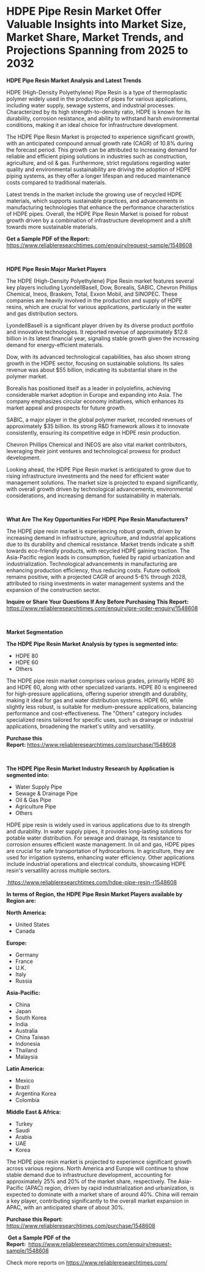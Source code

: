 <p><h1>HDPE Pipe Resin Market Offer Valuable Insights into Market Size, Market Share, Market Trends, and Projections Spanning from 2025 to 2032</h1></p><p><strong>HDPE Pipe Resin Market Analysis and Latest Trends</strong></p>
<p><p>HDPE (High-Density Polyethylene) Pipe Resin is a type of thermoplastic polymer widely used in the production of pipes for various applications, including water supply, sewage systems, and industrial processes. Characterized by its high strength-to-density ratio, HDPE is known for its durability, corrosion resistance, and ability to withstand harsh environmental conditions, making it an ideal choice for infrastructure development.</p><p>The HDPE Pipe Resin Market is projected to experience significant growth, with an anticipated compound annual growth rate (CAGR) of 10.8% during the forecast period. This growth can be attributed to increasing demand for reliable and efficient piping solutions in industries such as construction, agriculture, and oil & gas. Furthermore, strict regulations regarding water quality and environmental sustainability are driving the adoption of HDPE piping systems, as they offer a longer lifespan and reduced maintenance costs compared to traditional materials. </p><p>Latest trends in the market include the growing use of recycled HDPE materials, which supports sustainable practices, and advancements in manufacturing technologies that enhance the performance characteristics of HDPE pipes. Overall, the HDPE Pipe Resin Market is poised for robust growth driven by a combination of infrastructure development and a shift towards more sustainable materials.</p></p>
<p><strong>Get a Sample PDF of the Report:&nbsp;</strong> <a href="https://www.reliableresearchtimes.com/enquiry/request-sample/1548608?utm_campaign=2633&utm_medium=2&utm_source=Github&utm_content=ia&utm_term=01042025&utm_id=hdpe-pipe-resin">https://www.reliableresearchtimes.com/enquiry/request-sample/1548608</a></p>
<p>&nbsp;</p>
<p><strong>HDPE Pipe Resin Major Market Players</strong></p>
<p><p>The HDPE (High-Density Polyethylene) Pipe Resin market features several key players including LyondellBasell, Dow, Borealis, SABIC, Chevron Phillips Chemical, Ineos, Braskem, Total, Exxon Mobil, and SINOPEC. These companies are heavily involved in the production and supply of HDPE resins, which are crucial for various applications, particularly in the water and gas distribution sectors.</p><p>LyondellBasell is a significant player driven by its diverse product portfolio and innovative technologies. It reported revenue of approximately $12.6 billion in its latest financial year, signaling stable growth given the increasing demand for energy-efficient materials.</p><p>Dow, with its advanced technological capabilities, has also shown strong growth in the HDPE sector, focusing on sustainable solutions. Its sales revenue was about $55 billion, indicating its substantial share in the polymer market. </p><p>Borealis has positioned itself as a leader in polyolefins, achieving considerable market adoption in Europe and expanding into Asia. The company emphasizes circular economy initiatives, which enhances its market appeal and prospects for future growth.</p><p>SABIC, a major player in the global polymer market, recorded revenues of approximately $35 billion. Its strong R&D framework allows it to innovate consistently, ensuring its competitive edge in HDPE resin production.</p><p>Chevron Phillips Chemical and INEOS are also vital market contributors, leveraging their joint ventures and technological prowess for product development. </p><p>Looking ahead, the HDPE Pipe Resin market is anticipated to grow due to rising infrastructure investments and the need for efficient water management solutions. The market size is projected to expand significantly, with overall growth driven by technological advancements, environmental considerations, and increasing demand for sustainability in materials.</p></p>
<p>&nbsp;</p>
<p><strong>What Are The Key Opportunities For HDPE Pipe Resin Manufacturers?</strong></p>
<p><p>The HDPE pipe resin market is experiencing robust growth, driven by increasing demand in infrastructure, agriculture, and industrial applications due to its durability and chemical resistance. Market trends indicate a shift towards eco-friendly products, with recycled HDPE gaining traction. The Asia-Pacific region leads in consumption, fueled by rapid urbanization and industrialization. Technological advancements in manufacturing are enhancing production efficiency, thus reducing costs. Future outlook remains positive, with a projected CAGR of around 5-6% through 2028, attributed to rising investments in water management systems and the expansion of the construction sector.</p></p>
<p><strong>Inquire or Share Your Questions If Any Before Purchasing This Report:</strong> <a href="https://www.reliableresearchtimes.com/enquiry/pre-order-enquiry/1548608?utm_campaign=2633&utm_medium=2&utm_source=Github&utm_content=ia&utm_term=01042025&utm_id=hdpe-pipe-resin">https://www.reliableresearchtimes.com/enquiry/pre-order-enquiry/1548608</a></p>
<p>&nbsp;</p>
<p><strong>Market Segmentation</strong></p>
<p><strong>The HDPE Pipe Resin Market Analysis by types is segmented into:</strong></p>
<p><ul><li>HDPE 80</li><li>HDPE 60</li><li>Others</li></ul></p>
<p><p>The HDPE pipe resin market comprises various grades, primarily HDPE 80 and HDPE 60, along with other specialized variants. HDPE 80 is engineered for high-pressure applications, offering superior strength and durability, making it ideal for gas and water distribution systems. HDPE 60, while slightly less robust, is suitable for medium-pressure applications, balancing performance and cost-effectiveness. The "Others" category includes specialized resins tailored for specific uses, such as drainage or industrial applications, broadening the market's utility and versatility.</p></p>
<p><strong>Purchase this Report:&nbsp;</strong><a href="https://www.reliableresearchtimes.com/purchase/1548608?utm_campaign=2633&utm_medium=2&utm_source=Github&utm_content=ia&utm_term=01042025&utm_id=hdpe-pipe-resin">https://www.reliableresearchtimes.com/purchase/1548608</a></p>
<p>&nbsp;</p>
<p><strong>The HDPE Pipe Resin Market Industry Research by Application is segmented into:</strong></p>
<p><ul><li>Water Supply Pipe</li><li>Sewage & Drainage Pipe</li><li>Oil & Gas Pipe</li><li>Agriculture Pipe</li><li>Others</li></ul></p>
<p><p>HDPE pipe resin is widely used in various applications due to its strength and durability. In water supply pipes, it provides long-lasting solutions for potable water distribution. For sewage and drainage, its resistance to corrosion ensures efficient waste management. In oil and gas, HDPE pipes are crucial for safe transportation of hydrocarbons. In agriculture, they are used for irrigation systems, enhancing water efficiency. Other applications include industrial operations and electrical conduits, showcasing HDPE resin's versatility across multiple sectors.</p></p>
<p><a href="https://www.reliableresearchtimes.com/hdpe-pipe-resin-r1548608?utm_campaign=2633&utm_medium=2&utm_source=Github&utm_content=ia&utm_term=01042025&utm_id=hdpe-pipe-resin">&nbsp;https://www.reliableresearchtimes.com/hdpe-pipe-resin-r1548608</a></p>
<p><strong>In terms of Region, the HDPE Pipe Resin Market Players available by Region are:</strong></p>
<p>
    <p> <strong> North America: </strong>
        <ul>
            <li>United States</li>
            <li>Canada</li>
        </ul>
        </p> 
    <p> <strong> Europe: </strong>
        <ul>
            <li>Germany</li>
            <li>France</li>
            <li>U.K.</li>
            <li>Italy</li>
            <li>Russia</li>
        </ul>
        </p> 
    <p> <strong> Asia-Pacific: </strong>
        <ul>
            <li>China</li>
            <li>Japan</li>
            <li>South Korea</li>
            <li>India</li>
            <li>Australia</li>
            <li>China Taiwan</li>
            <li>Indonesia</li>
            <li>Thailand</li>
            <li>Malaysia</li>
        </ul>
        </p> 
    <p> <strong> Latin America: </strong>
        <ul>
            <li>Mexico</li>
            <li>Brazil</li>
            <li>Argentina Korea</li>
            <li>Colombia</li>
        </ul>
        </p> 
    <p> <strong> Middle East & Africa: </strong>
        <ul>
            <li>Turkey</li>
            <li>Saudi</li>
            <li>Arabia</li>
            <li>UAE</li>
            <li>Korea</li>
        </ul>
    </p>
    </p>
<p><p>The HDPE pipe resin market is projected to experience significant growth across various regions. North America and Europe will continue to show stable demand due to infrastructure development, accounting for approximately 25% and 20% of the market share, respectively. The Asia-Pacific (APAC) region, driven by rapid industrialization and urbanization, is expected to dominate with a market share of around 40%. China will remain a key player, contributing significantly to the overall market expansion in APAC, with an anticipated share of about 30%.</p></p>
<p><strong>Purchase this Report: </strong><a href="https://www.reliableresearchtimes.com/purchase/1548608?utm_campaign=2633&utm_medium=2&utm_source=Github&utm_content=ia&utm_term=01042025&utm_id=hdpe-pipe-resin">https://www.reliableresearchtimes.com/purchase/1548608</a></p>
<p>&nbsp;<strong>Get a Sample PDF of the Report:&nbsp;&nbsp;</strong><a href="https://www.reliableresearchtimes.com/enquiry/request-sample/1548608?utm_campaign=2633&utm_medium=2&utm_source=Github&utm_content=ia&utm_term=01042025&utm_id=hdpe-pipe-resin">https://www.reliableresearchtimes.com/enquiry/request-sample/1548608</a></p>
<p><strong></strong></p>
<p>Check more reports on <a href="https://www.reliableresearchtimes.com/?utm_campaign=2633&utm_medium=2&utm_source=Github&utm_content=ia&utm_term=01042025&utm_id=hdpe-pipe-resin">https://www.reliableresearchtimes.com/</a></p>